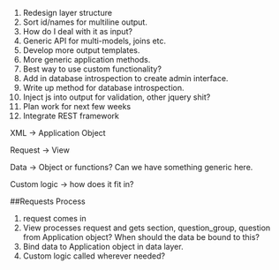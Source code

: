 1. Redesign layer structure
2. Sort id/names for multiline output.  
3. How do I deal with it as input?
4. Generic API for multi-models, joins etc.
5. Develop more output templates.
6. More generic application methods.
7. Best way to use custom functionality?
8. Add in database introspection to create admin interface.
9. Write up method for database introspection.
10. Inject js into output for validation, other jquery shit?
11. Plan work for next few weeks
12. Integrate REST framework


XML -> Application Object

Request -> View

Data -> Object or functions?  Can we have something generic here.

Custom logic -> how does it fit in?

##Requests Process
1. request comes in
2. View processes request and gets section, question_group, question from Application object?  When should the data be bound to this?  
3. Bind data to Application object in data layer.
4. Custom logic called wherever needed?
